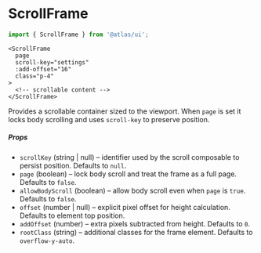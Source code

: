 # ScrollFrame
```ts
import { ScrollFrame } from '@atlas/ui';
```

```vue
<ScrollFrame
  page
  scroll-key="settings"
  :add-offset="16"
  class="p-4"
>
  <!-- scrollable content -->
</ScrollFrame>
```

Provides a scrollable container sized to the viewport. When `page` is set it locks body scrolling and uses `scroll-key` to preserve position.

##### Props

- `scrollKey` (string | null) – identifier used by the scroll composable to persist position. Defaults to `null`.
- `page` (boolean) – lock body scroll and treat the frame as a full page. Defaults to `false`.
- `allowBodyScroll` (boolean) – allow body scroll even when `page` is `true`. Defaults to `false`.
- `offset` (number | null) – explicit pixel offset for height calculation. Defaults to element top position.
- `addOffset` (number) – extra pixels subtracted from height. Defaults to `0`.
- `rootClass` (string) – additional classes for the frame element. Defaults to `overflow-y-auto`.


